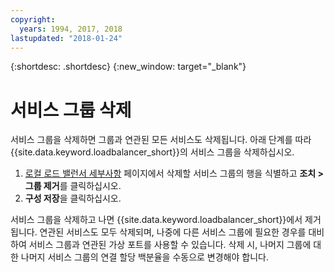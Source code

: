 ```yaml
---
copyright:
  years: 1994, 2017, 2018
lastupdated: "2018-01-24"
---
```


{:shortdesc: .shortdesc}
{:new_window: target="_blank"}

# 서비스 그룹 삭제

서비스 그룹을 삭제하면 그룹과 연관된 모든 서비스도 삭제됩니다. 아래 단계를 따라 {{site.data.keyword.loadbalancer_short}}의 서비스 그룹을 삭제하십시오.

1. [로컬 로드 밸런서 세부사항](view-all-load-balancers.html) 페이지에서 삭제할 서비스 그룹의 행을 식별하고 **조치 > 그룹 제거**를 클릭하십시오.
2. **구성 저장**을 클릭하십시오.

서비스 그룹을 삭제하고 나면 {{site.data.keyword.loadbalancer_short}}에서 제거됩니다. 연관된 서비스도 모두 삭제되며, 나중에 다른 서비스 그룹에 필요한 경우를 대비하여 서비스 그룹과 연관된 가상 포트를 사용할 수 있습니다. 삭제 시, 나머지 그룹에 대한 나머지 서비스 그룹의 연결 할당 백분율을 수동으로 변경해야 합니다.
